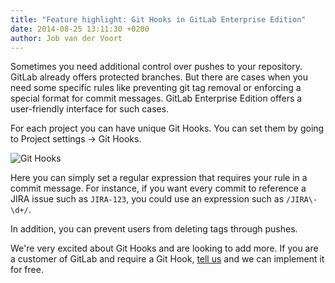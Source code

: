 ```yaml
---
title: "Feature highlight: Git Hooks in GitLab Enterprise Edition"
date: 2014-08-25 13:11:30 +0200
author: Job van der Voort
---
```


Sometimes you need additional control over pushes to your repository. GitLab already offers protected branches. But there are cases when you need some specific rules like preventing git tag removal or enforcing a special format for commit messages. GitLab Enterprise Edition offers a user-friendly interface for such cases.

For each project you can have unique Git Hooks. You can set them by going to Project settings -> Git Hooks.

![Git Hooks](/images/features/git_hooks.png)

<!--more-->

Here you can simply set a regular expression that requires your rule in a commit message. For instance, if you want every commit to reference a JIRA issue such as `JIRA-123`, you could use an expression such as `/JIRA\-\d+/`.

In addition, you can prevent users from deleting tags through pushes.

We're very excited about Git Hooks and are looking to add more. If you are a customer of GitLab and require a Git Hook, [tell us](mailto:support@gitlab.com) and we can implement it for free.
